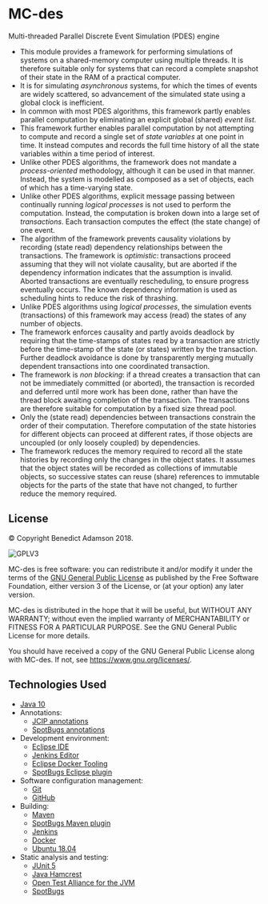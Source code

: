 # MC-des
Multi-threaded Parallel Discrete Event Simulation (PDES) engine

* This module provides a framework for performing simulations of systems on
a shared-memory computer using multiple threads. It is therefore suitable
only for systems that can record a complete snapshot of their state in the
RAM of a practical computer.
* It is for simulating _asynchronous_ systems, for which the times
of events are widely scattered, so advancement of the simulated state using a
global clock is inefficient.
* In common with most PDES algorithms, this framework partly enables
parallel computation by eliminating an explicit global (shared) _event
list_.
* This framework further enables parallel computation by not attempting to
compute and record a single set of _state variables_ at one point in
time. It instead computes and records the full time history of all the state
variables within a time period of interest.
* Unlike other PDES algorithms, the framework does not mandate a
_process-oriented_ methodology, although it can be used in that manner.
Instead, the system is modelled as composed as a set of objects, each of
which has a time-varying state.
* Unlike other PDES algorithms, explicit message passing between
continually running _logical processes_ is not used to perform the
computation. Instead, the computation is broken down into a large set of
_transactions_. Each transaction computes the effect (the state
change) of one event.
* The algorithm of the framework prevents causality violations by recording
(state read) dependency relationships between the transactions. The framework
is _optimistic_: transactions proceed assuming that they will not
violate causality, but are aborted if the dependency information indicates
that the assumption is invalid. Aborted transactions are eventually
rescheduling, to ensure progress eventually occurs. The known dependency
information is used as scheduling hints to reduce the risk of thrashing.
* Unlike PDES algorithms using _logical processes_, the simulation
events (transactions) of this framework may access (read) the states of any
number of objects.
* The framework enforces causality and partly avoids deadlock by requiring
that the time-stamps of states read by a transaction are strictly before the
time-stamp of the state (or states) written by the transaction. Further
deadlock avoidance is done by transparently merging mutually dependent
transactions into one coordinated transaction.
* The framework is _non blocking_: if a thread creates a
transaction that can not be immediately committed (or aborted), the
transaction is recorded and deferred until more work has been done, rather
than have the thread block awaiting completion of the transaction. The
transactions are therefore suitable for computation by a fixed size thread
pool.
* Only the (state read) dependencies between transactions constrain the
order of their computation. Therefore computation of the state histories for
different objects can proceed at different rates, if those objects are
uncoupled (or only loosely coupled) by dependencies.
* The framework reduces the memory required to record all the state
histories by recording only the changes in the object states. It assumes that
the object states will be recorded as collections of immutable objects, so
successive states can reuse (share) references to immutable objects for the
parts of the state that have not changed, to further reduce the memory
required.
</ul>

## License

© Copyright Benedict Adamson 2018.
 
![GPLV3](https://www.gnu.org/graphics/gplv3-with-text-136x68.png)

MC-des is free software: you can redistribute it and/or modify
it under the terms of the
[GNU General Public License](https://www.gnu.org/licenses/gpl.html)
as published by the Free Software Foundation, either version 3 of the License, or
(at your option) any later version.

MC-des is distributed in the hope that it will be useful,
but WITHOUT ANY WARRANTY; without even the implied warranty of
MERCHANTABILITY or FITNESS FOR A PARTICULAR PURPOSE.  See the
GNU General Public License for more details.

You should have received a copy of the GNU General Public License
along with MC-des.  If not, see <https://www.gnu.org/licenses/>.


## Technologies Used

* [Java 10](https://docs.oracle.com/javase/10/)
* Annotations:
    * [JCIP annotations](http://jcip.net/annotations/doc/net/jcip/annotations/package-summary.html)
    * [SpotBugs annotations](https://javadoc.io/doc/com.github.spotbugs/spotbugs-annotations/3.1.8)
* Development environment:
    * [Eclipse IDE](https://www.eclipse.org/ide/)
    * [Jenkins Editor](https://github.com/de-jcup/eclipse-jenkins-editor)
    * [Eclipse Docker Tooling](https://marketplace.eclipse.org/content/eclipse-docker-tooling)
    * [SpotBugs Eclipse plugin](https://marketplace.eclipse.org/content/spotbugs-eclipse-plugin)
* Software configuration management:
     * [Git](https://git-scm.com/)
     * [GitHub](https://github.com)
* Building:
    * [Maven](https://maven.apache.org/)
    * [SpotBugs Maven plugin](https://spotbugs.github.io/spotbugs-maven-plugin/index.html)
    * [Jenkins](https://jenkins.io/)
    * [Docker](https://www.docker.com/)
    * [Ubuntu 18.04](http://releases.ubuntu.com/18.04/)
* Static analysis and testing:
    * [JUnit 5](https://junit.org/junit5/)
    * [Java Hamcrest](http://hamcrest.org/JavaHamcrest/)
    * [Open Test Alliance for the JVM](https://github.com/ota4j-team/opentest4j)
    * [SpotBugs](https://spotbugs.github.io/)
